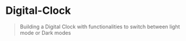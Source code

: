 # Digital-Clock

> Building a Digital Clock with functionalities to switch between light mode or Dark modes
> 